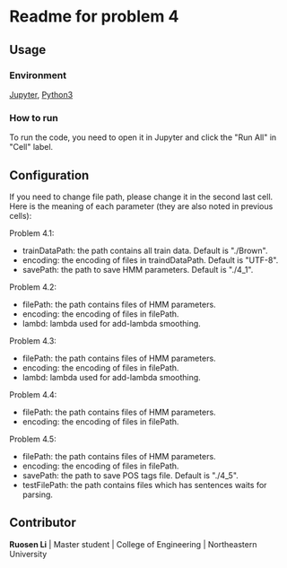# Readme for problem 4

## Usage

### Environment

[Jupyter](https://jupyter.org/), [Python3](https://www.python.org/downloads/)

### How to run

To run the code, you need to open it in Jupyter and click the "Run All" in "Cell" label.

## Configuration

If you need to change file path, please change it in the second last cell. Here is the meaning of each parameter (they are also noted in previous cells):

Problem 4.1:
* trainDataPath: the path contains all train data. Default is "./Brown".
* encoding: the encoding of files in traindDataPath. Default is "UTF-8".
* savePath: the path to save HMM parameters. Default is "./4_1".

Problem 4.2:
* filePath: the path contains files of HMM parameters.
* encoding: the encoding of files in filePath.
* lambd: lambda used for add-lambda smoothing.

Problem 4.3:
* filePath: the path contains files of HMM parameters.
* encoding: the encoding of files in filePath.
* lambd: lambda used for add-lambda smoothing.

Problem 4.4:
* filePath: the path contains files of HMM parameters.
* encoding: the encoding of files in filePath.

Problem 4.5:
* filePath: the path contains files of HMM parameters.
* encoding: the encoding of files in filePath.
* savePath: the path to save POS tags file. Default is "./4_5".
* testFilePath: the path contains files which has sentences waits for parsing.

## Contributor

**Ruosen Li** | Master student | College of Engineering | Northeastern University
